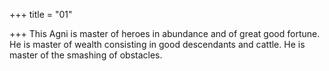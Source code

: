 +++
title = "01"

+++
This Agni is master of heroes in abundance and of great good  fortune.  
He is master of wealth consisting in good descendants and cattle. He is  master of the smashing of obstacles.  